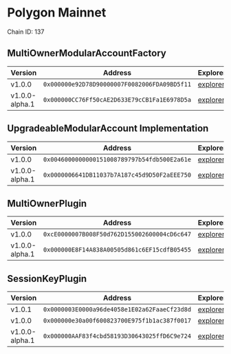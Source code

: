 # Polygon Mainnet

Chain ID: 137

## MultiOwnerModularAccountFactory

| Version        | Address                                      | Explorer                                                                               | Salt                                                                 | Run                                                         |
| -------------- | -------------------------------------------- | -------------------------------------------------------------------------------------- | -------------------------------------------------------------------- | ----------------------------------------------------------- |
| v1.0.0         | `0x000000e92D78D90000007F0082006FDA09BD5f11` | [explorer](https://polygonscan.com/address/0x000000e92D78D90000007F0082006FDA09BD5f11) | `0x5db157a188f31855e74efff3`                                         | [run](../../broadcast/Deploy.s.sol/137/run-1707339917.json) |
| v1.0.0-alpha.1 | `0x000000CC76Ff50cAE2D633E79cCB1Fa1E6978D5a` | [explorer](https://polygonscan.com/address/0x000000CC76Ff50cAE2D633E79cCB1Fa1E6978D5a) | `0x4e59b44847b379578588920ca78fbf26c0b4956cf030bee888e68000006b232d` | [run](../../broadcast/Deploy.s.sol/137/run-1706829813.json) |

## UpgradeableModularAccount Implementation

| Version        | Address                                      | Explorer                                                                               | Salt                                                                 | Run                                                         |
| -------------- | -------------------------------------------- | -------------------------------------------------------------------------------------- | -------------------------------------------------------------------- | ----------------------------------------------------------- |
| v1.0.0         | `0x0046000000000151008789797b54fdb500E2a61e` | [explorer](https://polygonscan.com/address/0x0046000000000151008789797b54fdb500E2a61e) | `0x3249843e32cfdd3724630092`                                         | [run](../../broadcast/Deploy.s.sol/137/run-1707339917.json) |
| v1.0.0-alpha.1 | `0x0000006641DB11037b7A187c45d9D50F2aEEE750` | [explorer](https://polygonscan.com/address/0x0000006641DB11037b7A187c45d9D50F2aEEE750) | `0x4e59b44847b379578588920ca78fbf26c0b4956c94215d344a5800000025f1da` | [run](../../broadcast/Deploy.s.sol/137/run-1706829813.json) |

## MultiOwnerPlugin

| Version        | Address                                      | Explorer                                                                               | Salt                                                                 | Run                                                         |
| -------------- | -------------------------------------------- | -------------------------------------------------------------------------------------- | -------------------------------------------------------------------- | ----------------------------------------------------------- |
| v1.0.0         | `0xcE0000007B008F50d762D155002600004cD6c647` | [explorer](https://polygonscan.com/address/0xcE0000007B008F50d762D155002600004cD6c647) | `0x9292f6fd68967e13eda2502d`                                         | [run](../../broadcast/Deploy.s.sol/137/run-1707339917.json) |
| v1.0.0-alpha.1 | `0x000000E8F14A838A00505d861c6EF15cdfB05455` | [explorer](https://polygonscan.com/address/0x000000E8F14A838A00505d861c6EF15cdfB05455) | `0x4e59b44847b379578588920ca78fbf26c0b4956caf82b75fdc696800005a6250` | [run](../../broadcast/Deploy.s.sol/137/run-1706829813.json) |

## SessionKeyPlugin

| Version        | Address                                      | Explorer                                                                               | Salt                                                                 | Run                                                         |
| -------------- | -------------------------------------------- | -------------------------------------------------------------------------------------- | -------------------------------------------------------------------- | ----------------------------------------------------------- |
| v1.0.1         | `0x0000003E0000a96de4058e1E02a62FaaeCf23d8d` | [explorer](https://polygonscan.com/address/0x0000003E0000a96de4058e1E02a62FaaeCf23d8d) | `0x4e59b44847b379578588920ca78fbf26c0b4956c1689983b8c7f38000288670c` | [run](../../broadcast/Deploy.s.sol/137/run-1708463552.json) |
| v1.0.0         | `0x000000e30a00f600823700E975f1b1ac387f0017` | [explorer](https://polygonscan.com/address/0x000000e30a00f600823700E975f1b1ac387f0017) | `0x27f40fd3b6cb45339dbcecac`                                         | [run](../../broadcast/Deploy.s.sol/137/run-1707339917.json) |
| v1.0.0-alpha.1 | `0x000000AAF83f4cbd58193D30643025ffD6C9e724` | [explorer](https://polygonscan.com/address/0x000000AAF83f4cbd58193D30643025ffD6C9e724) | `0x4e59b44847b379578588920ca78fbf26c0b4956cf3b65a380cd6110000b01942` | [run](../../broadcast/Deploy.s.sol/137/run-1706829813.json) |
